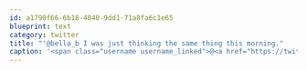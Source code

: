 ```yaml
---
id: a1790f66-6b18-4840-9dd1-71a8fa6c1e65
blueprint: text
category: twitter
title: "'@bella_b I was just thinking the same thing this morning."
caption: '<span class="username username_linked">@<a href="https://twitter.com/bella_b" title="Beth Breisnes">bella_b</a></span> I was just thinking the same thing this morning.'
---
```

